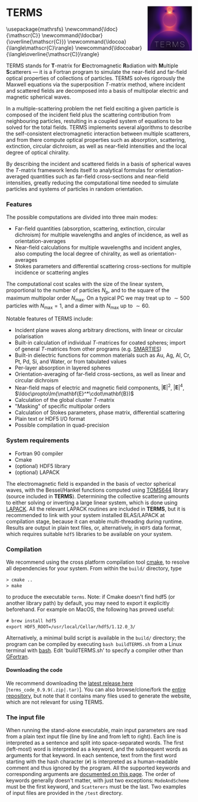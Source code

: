 # TERMS <img src="man/figures/logo.png" width="120" align="right" />

\usepackage{mathrsfs}
\newcommand{\ldoc}{\mathscr{C}}
\newcommand{\ldocbar}{\overline{\mathscr{C}}}
\newcommand{\ldocoa}{\langle\mathscr{C}\rangle}
\newcommand{\ldocoabar}{\langle\overline{\mathscr{C}}\rangle}

TERMS stands for **T**-matrix for **E**lectromagnetic **R**adiation with **M**ultiple **S**catterers — it is a Fortran program to simulate the near-field and far-field optical properties of collections of particles. TERMS solves rigorously the Maxwell equations via the superposition *T*-matrix method, where incident and scattered fields are decomposed into a basis of multipolar electric and magnetic spherical waves.

In a multiple-scattering problem the net field exciting a given particle is composed of the incident field plus the scattering contribution from neighbouring particles, restulting in a coupled system of equations to be solved for the total fields. TERMS implements several algorithms to describe the self-consistent electromagnetic interaction between multiple scatterers, and from there compute optical properties such as absorption, scattering, extinction, circular dichroism, as well as near-field intensities and the local degree of optical chirality.

By describing the incident and scattered fields in a basis of spherical waves the *T*-matrix framework lends itself to analytical formulas for orientation-averaged quantities such as far-field cross-sections and near-field intensities, greatly reducing the computational time needed to simulate particles and systems of particles in random orientation.

### Features
  
The possible computations are divided into three main modes:

- Far-field quantities (absorption, scattering, extinction, circular dichroism) for multiple wavelengths and angles of incidence, as well as orientation-averages
- Near-field calculations for multiple wavelengths and incident angles, also computing the local degree of chirality, as well as orientation-averages
- Stokes parameters and differential scattering cross-sections for multiple incidence or scattering angles

The computational cost scales with the size of the linear system, proportional to the number of particles $N_\text{p}$, and to the square of the maximum multipolar order $N_\text{max}$. On a typical PC we may treat up to $\sim\text{500}$ particles with $N_\text{max}=\text{1}$, and a dimer with $N_\text{max}$ up to $\sim \text{60}$.

Notable features of TERMS include:

- Incident plane waves along arbitrary directions, with linear or circular polarisation
- Built-in calculation of individual *T*-matrices for coated spheres; import of general *T*-matrices from other programs (e.g. [SMARTIES](https://www.victoria.ac.nz/scps/research/research-groups/raman-lab/numerical-tools/smarties))
- Built-in dielectric functions for common materials such as Au, Ag, Al, Cr, Pt, Pd, Si, and Water, or from tabulated values
- Per-layer absorption in layered spheres
- Orientation-averaging of far-field cross-sections, as well as linear and circular dichroism
- Near-field maps of electric and magnetic field components, $|\mathbf{E}|^2$, $|\mathbf{E}|^4$, $\ldoc\propto\Im(\mathbf{E}^*\cdot\mathbf{B})$
- Calculation of the global cluster *T*-matrix
- "Masking" of specific multipolar orders
- Calculation of Stokes parameters, phase matrix, differential scattering
- Plain text or HDF5 I/O format
- Possible compilation in quad-precision

### System requirements

*   Fortran 90 compiler
*   Cmake
*   (optional) HDF5 library
*   (optional) LAPACK

The electromagnetic field is expanded in the basis of vector spherical waves, with the Bessel/Hankel functions computed using [TOMS644](http://www.netlib.org/toms-2014-06-10/644) library (source included in **TERMS**). Determining the collective scattering amounts to either solving or inverting a large linear system, which is done using [LAPACK](http://www.netlib.org/lapack/). All the relevant LAPACK routines are included in **TERMS**, but it is recommended to link with your system installed BLAS/LAPACK at compilation stage, because it can enable multi-threading during runtime.  
Results are output in plain text files, or, alternatively, in `HDF5` data format, which requires suitable `hdf5` libraries to be available on your system.

### Compilation

We recommend using the cross platform compilation tool [cmake](https://cmake.org/), to resolve all dependencies for your system. From within the `build/` directory, type

```
> cmake ..
> make
```
to produce the executable `terms`. Note: if Cmake doesn't find hdf5 (or another library path) by default, you may need to export it explicitly beforehand. For example on MacOS, the following has proved useful:

```
# brew install hdf5
export HDF5_ROOT=/usr/local/Cellar/hdf5/1.12.0_3/
```

Alternatively, a minimal build script is available in the `build/` directory; the program can be compiled by executing `bash buildTERMS.sh` from a Linux terminal with [bash](https://www.gnu.org/software/bash/). Edit 'buildTERMS.sh' to specify a compiler other than [GFortran](https://gcc.gnu.org/wiki/GFortran). 


#### Downloading the code

We recommend downloading the [latest release here](https://github.com/nano-optics/terms/releases) [`terms_code_0.9.9(.zip|.tar)`]. You can also browse/clone/fork the [entire repository](https://github.com/nano-optics/terms), but note that it contains many files used to generate the website, which are not relevant for using TERMS.

### The input file

When running the stand-alone executable, main input parameters are read from a plain text input file (line by line and from left to right). Each line is interpreted as a sentence and split into space-separated words. The first (left-most) word is interpreted as a keyword, and the subsequent words as arguments for that keyword. In each sentence, text from the first word starting with the hash character (`#`) is interpreted as a human-readable comment and thus ignored by the program. All the supported keywords and corresponding arguments are [documented on this page](http://nano-optics.ac.nz/terms/articles/Keywords.html). The order of keywords generally doesn't matter, with just two exceptions: `ModeAndScheme` must be the first keyword, and `Scatterers` must be the last. Two examples of input files are provided in the `/test` directory. 







  

